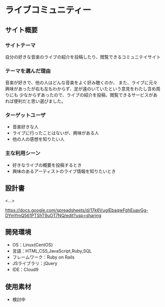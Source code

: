# ライブコミュニティー
## サイト概要
### サイトテーマ
自分の好きな音楽のライブの紹介を投稿したり、閲覧できるコミュニテイサイト

### テーマを選んだ理由
音楽が好きで、他の人はどんな音楽をよく好み聴くのか、
また、ライブに元々興味があったが右も左もわからず、足が遠のいていたという意見をわたし含め周りにも
少なからずあったので、ライブの紹介を投稿、閲覧できるサービスがあれば便利だと思い選びました。

### ターゲットユーザ
- 音楽好きな人
- ライブに行ったことはないが、興味がある人
- 他の人の感想を知りたい人

### 主な利用シーン
- 好きなライブの概要を投稿するとき
- 興味のあるアーティストのライブ情報を知りたいとき

## 設計書
<...>

https://docs.google.com/spreadsheets/d/17k6VugIEbaqwFghEuavGg-DYmYmQ561PTShT9uOT7NQ/edit?usp=sharing
## 開発環境
- OS：Linux(CentOS)
- 言語：HTML,CSS,JavaScript,Ruby,SQL
- フレームワーク：Ruby on Rails
- JSライブラリ：jQuery
- IDE：Cloud9

## 使用素材
- 検討中

